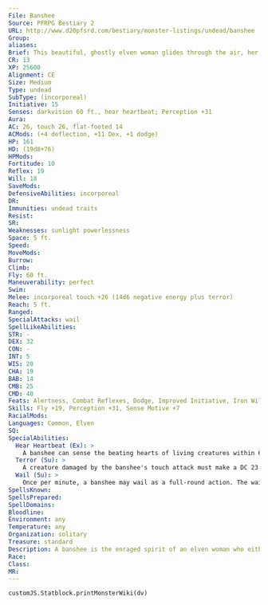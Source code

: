 ```yaml
---
File: Banshee
Source: PFRPG Bestiary 2
URL: http://www.d20pfsrd.com/bestiary/monster-listings/undead/banshee
Group: 
aliases: 
Brief: This beautiful, ghostly elven woman glides through the air, her long hair flowing around a face knotted into a mask of rage.
CR: 13
XP: 25600
Alignment: CE
Size: Medium
Type: undead
SubType: (incorporeal)
Initiative: 15
Senses: darkvision 60 ft., hear heartbeat; Perception +31
Aura: 
AC: 26, touch 26, flat-footed 14
ACMods: (+4 deflection, +11 Dex, +1 dodge)
HP: 161
HD: (19d8+76)
HPMods: 
Fortitude: 10
Reflex: 19
Will: 18
SaveMods: 
DefensiveAbilities: incorporeal
DR: 
Immunities: undead traits
Resist: 
SR: 
Weaknesses: sunlight powerlessness
Space: 5 ft.
Speed: 
MoveMods: 
Burrow: 
Climb: 
Fly: 60 ft.
Maneuverability: perfect
Swim: 
Melee: incorporeal touch +26 (14d6 negative energy plus terror)
Reach: 5 ft.
Ranged: 
SpecialAttacks: wail
SpellLikeAbilities: 
STR: -
DEX: 32
CON: -
INT: 5
WIS: 20
CHA: 19
BAB: 14
CMB: 25
CMD: 40
Feats: Alertness, Combat Reflexes, Dodge, Improved Initiative, Iron Will, Lightning Reflexes, Mobility, Step Up, Weapon Focus (touch), Wind Stance
Skills: Fly +19, Perception +31, Sense Motive +7
RacialMods: 
Languages: Common, Elven
SQ: 
SpecialAbilities:
  Hear Heartbeat (Ex): >
    A banshee can sense the beating hearts of living creatures within 60 feet, as if it had the blindsight ability.
  Terror (Su): >
    A creature damaged by the banshee's touch attack must make a DC 23 Will save.  Failure means that the victim cowers in fear for 1d3 rounds. If a target is protected against fear by a dispellable effect (such as heroes' feast or mind blank), the banshee's touch attempts to dispel one such effect with greater dispel magic (CL 14th). Negative energy damage caused by a banshee's touch can only harm the living; it cannot heal undead.  This is a mind-affecting fear effect. The save DC is Charisma-based.
  Wail (Su): >
    Once per minute, a banshee may wail as a full-round action. The wail lasts until the beginning of her next turn. All creatures within 40 feet of the banshee when she begins her wail, as well as all creatures that end their turn within that radius, must make a DC 23 Fortitude save. (This save is only required once per wail.) Creatures under the effects of a fear effect take a -4 penalty on this save. Creatures that make their save are sickened for 1d6 rounds. Those that fail take 140 points of damage (as if affected by a CL 14 wail of the banshee). If a wailing banshee is damaged during a wail, she must make a Will save (DC 15 + damage taken) to maintain the wail; otherwise it ends. This is a sonic death effect. Banshee wails are supernaturally powerful, and penetrate the effect of any spell of 3rd level or lower that creates silence. The save DC is Charisma-based.
SpellsKnown: 
SpellsPrepared: 
SpellDomains: 
Bloodline: 
Environment: any
Temperature: any
Organization: solitary
Treasure: standard
Description: A banshee is the enraged spirit of an elven woman who either betrayed those she loved or was herself betrayed.  Maddened by grief, a banshee visits her vengeance on all living creatures-innocent or guilty-with her fearsome touch and deadly wails.
Race: 
Class: 
MR: 
---
```

```dataviewjs
customJS.Statblock.printMonsterWiki(dv)
```
